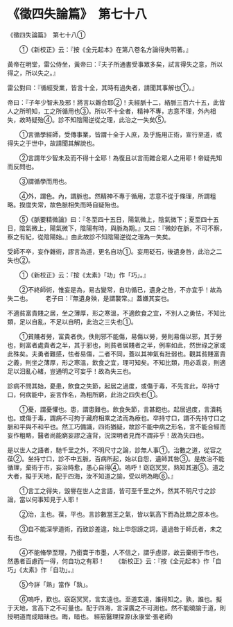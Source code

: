 # 《徵四失論篇》　第七十八




《徵四失論篇》　第七十八①


　　①《新校正》云：『按《全元起本》在第八卷名方論得失明著。』


黃帝在明堂，雷公侍坐，黃帝曰：『夫子所通書受事眾多矣，試言得失之意，所以得之，所以失之。』


雷公對曰：『循經受業，皆言十全，其時有過失者，請聞其事解也①。』


帝曰：『子年少智未及邪！將言以雜合耶②！夫經脈十二，絡脈三百六十五，此皆人之所明知，工之所循用也③。所以不十全者，精神不專，志意不理，外內相失，故時疑殆④。診不知陰陽逆從之理，此治之一失矣⑤。


　　①言循學經師，受傳事業，皆謂十全于人庶，及乎施用正術，宣行至道，或得失之于世中，故請聞其解說也。


　　②言謂年少智未及而不得十全耶！為復且以言而雜合眾人之用耶！帝疑先知而反問也。


　　③謂循學而用也。


　　④外，謂色。內，謂脈也。然精神不專于循用，志意不從于條理，所謂粗略。揆度失常，故色脈相失而時自疑殆也。


　　⑤《脈要精微論》曰：『冬至四十五日，陽氣微上，陰氣微下；夏至四十五日，陰氣微上，陽氣微下，陰陽有時，與脈為期。』又曰：『微妙在脈，不可不察，察之有紀，從陰陽始。』由此故診不知陰陽逆從之理為一失矣。


受師不卒，妄作雜術，謬言為道，更名自功①。妄用砭石，後遺身咎，此治之二失也②。


　　①《新校正》云：『按《太素》「功」作「巧」。』


　　②不終師術，惟妄是為，易古變常，自功循已，遺身之咎，不亦宜乎！故為失二也。
　　老子曰：『無遺身殃，是謂襲常。』蓋嫌其妄也。


不適貧富貴賤之居，坐之薄厚，形之寒溫，不適飲食之宜，不別人之勇怯，不知比類，足以自亂，不足以自明，此治之三失也①。


　　①貧賤者勞，富貴者佚，佚則邪不能傷，易傷以勞，勞則易傷以邪，其于勞也，則富者處貴者之半，其于邪也，則貧者居賤者之半，例率如此，然世祿之家或此殊矣。夫勇者難感，怯者易傷，二者不同，蓋以其神氣有壯弱也。觀其貧賤富貴之義，則坐之薄厚，形之寒溫，飲食之宜，理可知矣。不知比類，用必乖哀，則適足以汨亂心緒，豈通明之可妄乎！故為失三也。


診病不問其始，憂患，飲食之失節，起居之過度，或傷于毒，不先言此，卒持寸口，何病能中，妄言作名，為粗所窮，此治之四失也①。


　　①憂，謂憂懼也。患，謂患難也。飲食失節，言甚飽也。起居過度，言潰耗也。或傷于毒，謂病不可拘于藏府相乘之法而為療也。卒持寸口，謂不先持寸口之脈和平與不和平也。然工巧備識，四術猶疑，故診不能中病之形名，言不能合經而妄作粗略，醫者尚能窮妄謬之違背，況深明者見而不謂非乎！故為失四也。


是以世人之語者，馳千里之外，不明尺寸之論，診無人事①。治數之道，從容之葆②。坐持寸口，診不中五脈，百病所起，始以自怨，遺師其咎③。是故治不能循理，棄術于市，妄治時愈，愚心自得④。嗚呼！窈窈冥冥，熟知其道⑤。道之大者，擬于天地，配于四海，汝不知道之諭，受以明為晦⑥。』


　　①言工之得失，毀譽在世人之言語，皆可至千里之外，然其不明尺寸之診論，當以何事知見于人耶！


　　②治，主也。葆，平也。言診數當王之氣，皆以氣高下而為比類之原本也。


　　③自不能深學道術，而致診差違，始上申怨謗之詞，遺過咎于師氏者，未之有也。


　　④不能脩學至理，乃銜賣于市墨，人不信之，謂乎虛謬，故云棄術于市也，然愚者百慮而一得，何自功之有耶！
　　《新校正》云：『按《全元起本》作「自巧」《太素》作「自功」。』


　　⑤今詳「熟」當作「孰」。


　　⑥嗚呼，歎也。窈窈冥冥，言玄遠也。至道玄遠，誰得知之。孰，誰也。擬于天地，言高下之不可量也。配于四海，言深廣之不可測也。然不能曉諭于道，則授明道而成暗昧也。晦，暗也。
經筋醫理探源(永康堂‧張老師)
             


